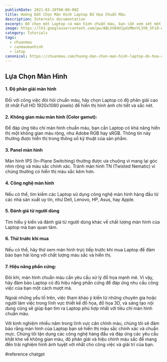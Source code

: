 ```yaml
---
publishDate: 2021-03-10T00:00:00Z
title: Hướng Dẫn Chọn Màn Hình Laptop Đồ Họa Chuẩn Màu
description: Internals documentation
excerpt: Để chọn một Laptop có màn hình chuẩn màu, bạn cần xem xét một số yếu tố quan trọng sau đây... 
image: https://lh3.googleusercontent.com/pw/ABLVV84U1pdzMbnYL3YD_5Fi0-eZmQjoC2269ADi4LuSAp2jp0DTx1sibXzzPplOkkZlmheAidcYZpyFpNKour1ZSDK7nxOfVwEgCLieAaMfvq80GGDmwcRP=w2400
category: Tutorials
tags:
  - chuanmau
  - canmaumanhinh
  - latop
canonical: https://chuanmau.com/huong-dan-chon-man-hinh-laptop-do-hoa-chuan-mau-den-100-srgb/
---
```


## Lựa Chọn Màn Hình

#### 1. Độ phân giải màn hình
Đối với công việc đòi hỏi chuẩn màu, hãy chọn Laptop có độ phân giải cao (ít nhất Full HD 1920x1080 pixels) để hiển thị hình ảnh chi tiết và sắc nét.

#### 2. Không gian màu màn hình (Color gamut):
Để đáp ứng tiêu chí màn hình chuẩn màu, bạn cần Laptop có khả năng hiển thị một không gian màu rộng, như Adobe RGB hay sRGB. Thông tin này thường được hiển thị trong thông số kỹ thuật của sản phẩm.

#### 3. Panel màn hình
Màn hình IPS (In-Plane Switching) thường được ưa chuộng vì mang lại góc nhìn rộng và màu sắc chính xác. Tránh màn hình TN (Twisted Nematic) vì chúng thường có hiển thị màu sắc kém hơn.

#### 4. Công nghệ màn hình
Nếu có thể, tìm kiếm các Laptop sử dụng công nghệ màn hình hàng đầu từ các nhà sản xuất uy tín, như Dell, Lenovo, HP, Asus, hay Apple.

#### 5. Đánh giá từ người dùng
Tìm hiểu ý kiến và đánh giá từ người dùng khác về chất lượng màn hình của Laptop mà bạn quan tâm.

#### 6. Thử trước khi mua
Nếu có thể, hãy thử xem màn hình trực tiếp trước khi mua Laptop để đảm bảo bạn hài lòng với chất lượng màu sắc và hiển thị.

#### 7. Hiệu năng phần cứng:
Đôi khi, màn hình chuẩn màu cần yêu cầu xử lý đồ họa mạnh mẽ. Vì vậy, hãy đảm bảo Laptop có đủ hiệu năng phần cứng để đáp ứng nhu cầu công việc của bạn một cách mượt mà.

Ngoài những yếu tố trên, việc tham khảo ý kiến từ những chuyên gia hoặc người làm việc trong lĩnh vực thiết kế đồ họa, đồ họa 3D, và sáng tạo nội dung cũng sẽ giúp bạn tìm ra Laptop phù hợp nhất với tiêu chí màn hình chuẩn màu.

Với kinh nghiệm nhiều năm trong lĩnh vực cân chỉnh màu, chúng tôi sẽ đảm bảo rằng màn hình của Laptop bạn sẽ hiển thị màu sắc chính xác và chuẩn mực. Chúng tôi tận dụng các công nghệ hàng đầu và đáp ứng các yêu cầu khắt khe về không gian màu, độ phân giải và hiệu chỉnh màu sắc để mang đến trải nghiệm hình ảnh tuyệt vời nhất cho công việc và giải trí của bạn.

#reference chatgpt
